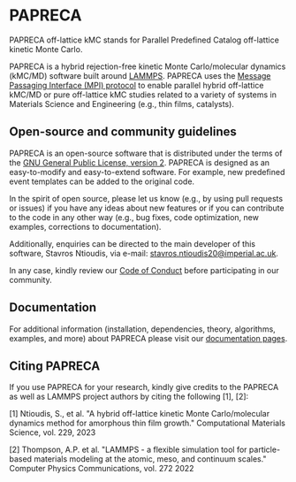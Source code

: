 PAPRECA
========
PAPRECA off-lattice kMC stands for Parallel Predefined Catalog off-lattice kinetic Monte Carlo.

PAPRECA is a hybrid rejection-free kinetic Monte Carlo/molecular dynamics (kMC/MD) software built around [LAMMPS](https://github.com/lammps/lammps). PAPRECA uses the [Message Passaging Interface (MPI) protocol](https://en.wikipedia.org/wiki/Message_Passing_Interface)
to enable parallel hybrid off-lattice kMC/MD or pure off-lattice kMC studies related to a variety of systems in Materials Science and Engineering (e.g., thin films, catalysts).

Open-source and community guidelines
-------------
PAPRECA is an open-source software that is distributed under the terms of the [GNU General Public License, version 2](https://en.wikipedia.org/wiki/GNU_General_Public_License). PAPRECA is designed as an easy-to-modify and easy-to-extend software. For example, new predefined event templates can be added to the original code.

In the spirit of open source, please let us know (e.g., by using pull requests or issues) if you have any ideas about new features or if you can contribute to the code in any other way (e.g., bug fixes, code optimization, new examples, corrections to documentation).

Additionally, enquiries can be directed to the main developer of this software, Stavros Ntioudis, via e-mail: [stavros.ntioudis20@imperial.ac.uk](mailto:stavros.ntioudis20@imperial.ac.uk).

In any case, kindly review our [Code of Conduct](CODE_OF_CONDUCT.md) before participating in our community.

Documentation
-------------
For additional information (installation, dependencies, theory, algorithms, examples, and more) about PAPRECA please visit our [documentation pages](addlinkplease).

Citing PAPRECA
---------------

If you use PAPRECA for your research, kindly give credits to the PAPRECA as well as LAMMPS project authors by citing the following [1], [2]:

[1] Ntioudis, S., et al. "A hybrid off-lattice kinetic Monte Carlo/molecular dynamics method for amorphous thin film growth." Computational Materials Science, vol. 229, 2023

[2] Thompson, A.P. et al. "LAMMPS - a flexible simulation tool for particle-based materials modeling at the atomic, meso, and continuum scales." Computer Physics Communications, vol. 272 2022
